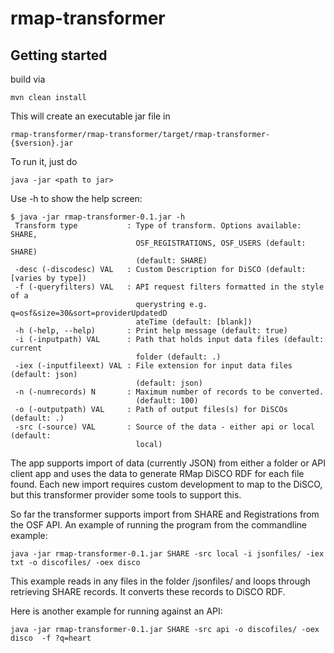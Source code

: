 # rmap-transformer

## Getting started
build via 
```
mvn clean install
```
This will create an executable jar file in 
```
rmap-transformer/rmap-transformer/target/rmap-transformer-{$version}.jar
```
To run it, just do 
```
java -jar <path to jar>
```
Use -h to show the help screen:
```
$ java -jar rmap-transformer-0.1.jar -h
 Transform type           : Type of transform. Options available: SHARE,
                            OSF_REGISTRATIONS, OSF_USERS (default: SHARE)
                            (default: SHARE)
 -desc (-discodesc) VAL   : Custom Description for DiSCO (default: [varies by type])
 -f (-queryfilters) VAL   : API request filters formatted in the style of a
                            querystring e.g. q=osf&size=30&sort=providerUpdatedD
                            ateTime (default: [blank])
 -h (-help, --help)       : Print help message (default: true)
 -i (-inputpath) VAL      : Path that holds input data files (default: current
                            folder (default: .)
 -iex (-inputfileext) VAL : File extension for input data files (default: json)
                            (default: json)
 -n (-numrecords) N       : Maximum number of records to be converted.
                            (default: 100)
 -o (-outputpath) VAL     : Path of output files(s) for DiSCOs (default: .)
 -src (-source) VAL       : Source of the data - either api or local (default:
                            local)
```
The app supports import of data (currently JSON) from either a folder or API client app and uses the data to generate RMap DiSCO RDF for each file found.  Each new import requires custom development to map to the DiSCO, but this transformer provider some tools to support this. 

So far the transformer supports import from SHARE and Registrations from the OSF API.
An example of running the program from the commandline example:
```
java -jar rmap-transformer-0.1.jar SHARE -src local -i jsonfiles/ -iex txt -o discofiles/ -oex disco 
```
This example reads in any files in the folder /jsonfiles/ and loops through retrieving SHARE records. 
It converts these records to DiSCO RDF.

Here is another example for running against an API:
```
java -jar rmap-transformer-0.1.jar SHARE -src api -o discofiles/ -oex disco  -f ?q=heart
```



